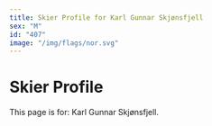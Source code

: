 ```yaml
---
title: Skier Profile for Karl Gunnar Skjønsfjell
sex: "M"
id: "407"
image: "/img/flags/nor.svg" 
---
```


# Skier Profile

This page is for: Karl Gunnar Skjønsfjell.
    
